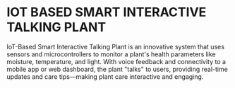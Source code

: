 # IOT BASED SMART INTERACTIVE TALKING PLANT
IoT-Based Smart Interactive Talking Plant is an innovative system that uses sensors and microcontrollers to monitor a 
plant's health parameters like moisture, temperature, and light. With voice feedback and connectivity to a mobile app 
or web dashboard, the plant "talks" to users, providing real-time updates and care tips—making plant care interactive 
and engaging.

